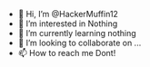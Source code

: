 - 👋 Hi, I’m @HackerMuffin12
- 👀 I’m interested in Nothing
- 🌱 I’m currently learning nothing
- 💞️ I’m looking to collaborate on ...
- 📫 How to reach me Dont!

<!---
HackerMuffin12/HackerMuffin12 is a ✨ special ✨ repository because its `README.md` (this file) appears on your GitHub profile.
You can click the Preview link to take a look at your changes.
--->
